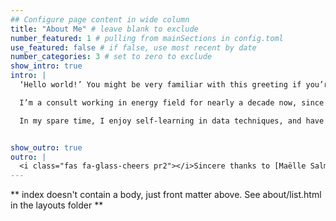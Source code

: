 ```yaml
---
## Configure page content in wide column
title: "About Me" # leave blank to exclude
number_featured: 1 # pulling from mainSections in config.toml
use_featured: false # if false, use most recent by date
number_categories: 3 # set to zero to exclude
show_intro: true
intro: |
  ‘Hello world!’ You might be very familiar with this greeting if you’re an expert in programming or just about to start your journey of becoming one. It is the first sentence you were asked to print on your screen, which I’d also like to greet you with!  My friends, I’d assume you’re also a data person, so wherever you live in this planet, we care the same things and we talk the same things! :)

  I’m a consult working in energy field for nearly a decade now, since I graduated from Environmental Management program of Duke University. I’ve worked with utility clients throughout the states to help them quantify energy saving opportunities, design demand-side management (DSM) programs and evaluate effectiveness of these programs. The energy field is changing rapidly these years with emerging technologies along with massive customer data available. My goal is help bring these cutting-edge measures to customers through utility program channels. 

  In my spare time, I enjoy self-learning in data techniques, and have been a loyal member of online learning platforms such as Coursera and Udemy. The main reason why I wanted to create a personal website is to start documenting some cool projects I’ve worked with and keep tracks of my new learning experience!


show_outro: true
outro: |
  <i class="fas fa-glass-cheers pr2"></i>Sincere thanks to [Maëlle Salmon](https://masalmon.eu/) for her help naming this Hugo theme!
---
```


** index doesn't contain a body, just front matter above.
See about/list.html in the layouts folder **